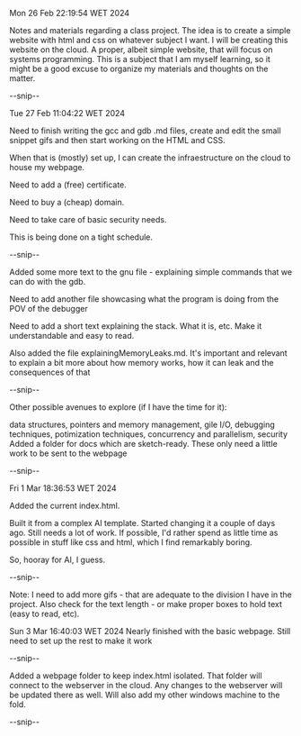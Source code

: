 
Mon 26 Feb 22:19:54 WET 2024

Notes and materials regarding a class project. 
The idea is to create a simple website with html and css on whatever subject I want.
I will be creating this website on the cloud. A proper, albeit simple website, that will focus on systems programming. This is a subject that I am myself learning, so it might be a good excuse to organize my materials and thoughts on the matter.

--snip--

Tue 27 Feb 11:04:22 WET 2024

Need to finish writing the gcc and gdb .md files, create and edit the small snippet gifs and then start working on the HTML and CSS.

When that is (mostly) set up, I can create the infraestructure on the cloud to house my webpage.

Need to add a (free) certificate.

Need to buy a (cheap) domain.

Need to take care of basic security needs.

This is being done on a tight schedule.

--snip--

Added some more text to the gnu file - explaining simple commands that we can do with the gdb.

Need to add another file showcasing what the program is doing from the POV of the debugger

Need to add a short text explaining the stack. What it is, etc. Make it understandable and easy to read.

Also added the file explainingMemoryLeaks.md. 
It's important and relevant to explain a bit more about how memory works, how it can leak and the consequences of that

--snip--

Other possible avenues to explore (if I have the time for it):

data structures, pointers and memory management, gile I/O, debugging techniques, potimization techniques, concurrency and parallelism, security
Added a folder for docs which are sketch-ready. These only need a little work to be sent to the webpage

--snip--

Fri  1 Mar 18:36:53 WET 2024

Added the current index.html.

Built it from a complex AI template. Started changing it a couple of days ago. Still needs a lot of work.
If possible, I'd rather spend as little time as possible in stuff like css and html, which I find remarkably boring.

So, hooray for AI, I guess.

--snip--

Note: I need to add more gifs - that are adequate to the division I have in the project.
Also check for the text length - or make proper boxes to hold text (easy to read, etc).
 
Sun  3 Mar 16:40:03 WET 2024
Nearly finished with the basic webpage. Still need to set up the rest to make it work
 
--snip--

Added a webpage folder to keep index.html isolated. That folder will connect to the webserver in the cloud. Any changes to the webserver will be updated there as well. Will also add my other windows machine to the fold.

--snip--
